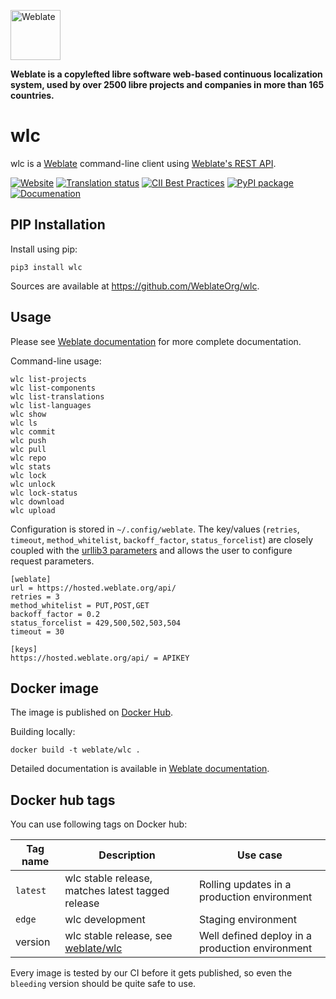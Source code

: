 <a href="https://weblate.org/"><img alt="Weblate" src="https://s.weblate.org/cdn/Logo-Darktext-borders.png" height="80px" /></a>

**Weblate is a copylefted libre software web-based continuous localization system,
used by over 2500 libre projects and companies in more than 165 countries.**

# wlc

wlc is a [Weblate](https://weblate.org/) command-line client using [Weblate's REST API](https://docs.weblate.org/en/latest/api.html).

[![Website](https://img.shields.io/badge/website-weblate.org-blue.svg)](https://weblate.org/)
[![Translation status](https://hosted.weblate.org/widgets/weblate/-/svg-badge.svg)](https://hosted.weblate.org/engage/weblate/?utm_source=widget)
[![CII Best Practices](https://bestpractices.coreinfrastructure.org/projects/552/badge)](https://bestpractices.coreinfrastructure.org/projects/552)
[![PyPI package](https://img.shields.io/pypi/v/wlc.svg)](https://pypi.org/project/wlc/)
[![Documenation](https://readthedocs.org/projects/weblate/badge/)](https://docs.weblate.org/en/latest/wlc.html)

## PIP Installation

Install using pip:

```
pip3 install wlc
```

Sources are available at <https://github.com/WeblateOrg/wlc>.

## Usage

Please see [Weblate documentation](https://docs.weblate.org/en/latest/wlc.html) for more complete documentation.

Command-line usage:

```
wlc list-projects
wlc list-components
wlc list-translations
wlc list-languages
wlc show
wlc ls
wlc commit
wlc push
wlc pull
wlc repo
wlc stats
wlc lock
wlc unlock
wlc lock-status
wlc download
wlc upload
```

Configuration is stored in `~/.config/weblate`. The key/values (`retries`,
`timeout`, `method_whitelist`, `backoff_factor`, `status_forcelist`) are closely
coupled with the [urllib3 parameters](https://urllib3.readthedocs.io/en/latest/reference/urllib3.util.html) and allows the user to configure request
parameters.

```
[weblate]
url = https://hosted.weblate.org/api/
retries = 3
method_whitelist = PUT,POST,GET
backoff_factor = 0.2
status_forcelist = 429,500,502,503,504
timeout = 30

[keys]
https://hosted.weblate.org/api/ = APIKEY
```

## Docker image

The image is published on [Docker Hub](https://hub.docker.com/r/weblate/wlc).

Building locally:

```
docker build -t weblate/wlc .
```

Detailed documentation is available in [Weblate documentation](https://docs.weblate.org/en/latest/wlc.html#docker-wlc).

## Docker hub tags

You can use following tags on Docker hub:

| Tag name | Description                                                                       | Use case                                        |
| -------- | --------------------------------------------------------------------------------- | ----------------------------------------------- |
| `latest` | wlc stable release, matches latest tagged release                                 | Rolling updates in a production environment     |
| `edge`   | wlc development                                                                   | Staging environment                             |
| version  | wlc stable release, see [weblate/wlc](https://hub.docker.com/r/weblate/wlc/tags/) | Well defined deploy in a production environment |

Every image is tested by our CI before it gets published, so even the `bleeding` version should be quite safe to use.
